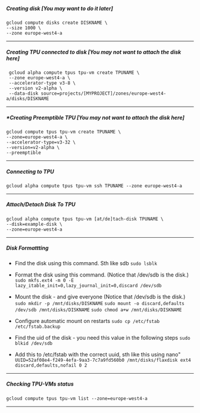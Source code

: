  
##### *Creating  disk* [You may want to do it later]

	gcloud compute disks create DISKNAME \
	--size 1000 \
	--zone europe-west4-a
---
##### *Creating TPU connected to disk* [You may not want to attach the disk here]

	 gcloud alpha compute tpus tpu-vm create TPUNAME \
	 --zone europe-west4-a \
	 --accelerator-type v3-8 \
	 --version v2-alpha \
	 --data-disk source=projects/[MYPROJECT]/zones/europe-west4-a/disks/DISKNAME 
---
##### *Creating Preemptible TPU [You may not want to attach the disk here]

	gcloud compute tpus tpu-vm create TPUNAME \  
	--zone=europe-west4-a \ 
	--accelerator-type=v3-32 \ 
	--version=v2-alpha \  
	--preemptible  
---
##### Connecting to TPU 

	gcloud alpha compute tpus tpu-vm ssh TPUNAME --zone europe-west4-a
---
##### *Attach/Detach Disk To TPU*

	gcloud alpha compute tpus tpu-vm [at/de]tach-disk TPUNAME \
	--disk=example-disk \ 
	--zone=europe-west4-a

---
##### *Disk Formattting*

- Find the disk using this command. Sth like sdb
	`sudo lsblk`

- Format the disk using this command. (Notice that /dev/sdb is the disk.)
	`sudo mkfs.ext4 -m 0 -E lazy_itable_init=0,lazy_journal_init=0,discard /dev/sdb`

- Mount the disk - and give everyone (Notice that /dev/sdb is the disk.)
	`sudo mkdir -p /mnt/disks/DISKNAME`
	`sudo mount -o discard,defaults /dev/sdb /mnt/disks/DISKNAME`
	`sudo chmod a+w /mnt/disks/DISKNAME`

- Configure automatic mount on restarts
	`sudo cp /etc/fstab /etc/fstab.backup`
	
- Find the uid of the disk - you need this value in the following steps
	`sudo blkid /dev/sdb`
- Add this to /etc/fstab with the correct uuid, sth like this using nano"
	`UUID=52af08e4-f249-4efa-9aa3-7c7a9fd560b0 /mnt/disks/flaxdisk ext4 discard,defaults,nofail 0 2`

---
#####  *Checking TPU-VMs status*
	gcloud compute tpus tpu-vm list --zone=europe-west4-a
---
